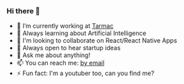 ### Hi there 👋

<!--
**ghacosta/ghacosta** is a ✨ _special_ ✨ repository because its `README.md` (this file) appears on your GitHub profile.
-->

- 🔭 I’m currently working at [Tarmac](https://tarmac.io)
- 🌱 Always learning about Artificial Intelligence
- 🤝 I'm looking to collaborate on React/React Native Apps
- 💎 Always open to hear startup ideas
- 💬 Ask me about anything!
- 📫 You can reach me: [by email](mailto:guillac124@gmail.com)
- ⚡ Fun fact: I'm a youtuber too, can you find me?
